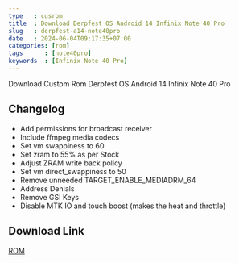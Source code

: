 ```yaml
---
type   : cusrom
title  : Download Derpfest OS Android 14 Infinix Note 40 Pro
slug   : derpfest-a14-note40pro
date   : 2024-06-04T09:17:35+07:00
categories: [rom]
tags      : [note40pro]
keywords  : [Infinix Note 40 Pro]
---
```


Download Custom Rom Derpfest OS Android 14 Infinix Note 40 Pro

## Changelog
- Add permissions for broadcast receiver
- Include ffmpeg media codecs
- Set vm swappiness to 60
- Set zram to 55% as per Stock
- Adjust ZRAM write back policy
- Set vm direct_swappiness to 50
- Remove unneeded TARGET_ENABLE_MEDIADRM_64
- Address Denials
- Remove GSI Keys
- Disable MTK IO and touch boost (makes the heat and throttle)

## Download Link
[ROM](/)

